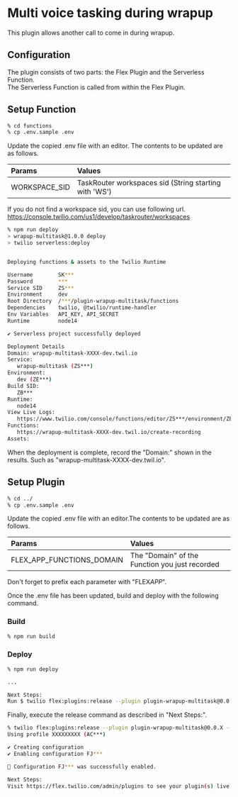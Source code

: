 # Multi voice tasking during wrapup

This plugin allows another call to come in during wrapup.

## Configuration

The plugin consists of two parts: the Flex Plugin and the Serverless Function.  
The Serverless Function is called from within the Flex Plugin.

## Setup Function

```sh
% cd functions
% cp .env.sample .env
```

Update the copied .env file with an editor. The contents to be updated are as follows.

| Params        | Values                                                |
| :------------ | :---------------------------------------------------- |
| WORKSPACE_SID | TaskRouter workspaces sid (String starting with 'WS') |

If you do not find a workspace sid, you can use following url.  
<https://console.twilio.com/us1/develop/taskrouter/workspaces>

```sh
% npm run deploy
> wrapup-multitask@1.0.0 deploy
> twilio serverless:deploy


Deploying functions & assets to the Twilio Runtime

Username        SK***
Password        ***
Service SID     ZS***
Environment     dev
Root Directory  /***/plugin-wrapup-multitask/functions
Dependencies    twilio, @twilio/runtime-handler
Env Variables   API_KEY, API_SECRET
Runtime         node14

✔ Serverless project successfully deployed

Deployment Details
Domain: wrapup-multitask-XXXX-dev.twil.io
Service:
   wrapup-multitask (ZS***)
Environment:
   dev (ZE***)
Build SID:
   ZB***
Runtime:
   node14
View Live Logs:
   https://www.twilio.com/console/functions/editor/ZS***/environment/ZE***
Functions:
   https://wrapup-multitask-XXXX-dev.twil.io/create-recording
Assets:
```

When the deployment is complete, record the "Domain:" shown in the results.
Such as "wrapup-multitask-XXXX-dev.twil.io".

## Setup Plugin

```sh
% cd ../
% cp .env.sample .env
```

Update the copied .env file with an editor.The contents to be updated are as follows.

| Params                    | Values                                         |
| :------------------------ | :--------------------------------------------- |
| FLEX_APP_FUNCTIONS_DOMAIN | The "Domain" of the Function you just recorded |

Don't forget to prefix each parameter with "FLEX*APP*".

Once the .env file has been updated, build and deploy with the following command.

### Build

```sh
% npm run build
```

### Deploy

```sh
% npm run deploy

...

Next Steps:
Run $ twilio flex:plugins:release --plugin plugin-wrapup-multitask@0.0.X --name "Autogenerated Release 1655765907956" --description "The description of this Flex Plugin Configuration." to enable this plugin on your Flex application
```

Finally, execute the release command as described in "Next Steps:".

```sh
% twilio flex:plugins:release --plugin plugin-wrapup-multitask@0.0.X --name "Autogenerated Release 1655765907956" --description "The description of this Flex Plugin Configuration."
Using profile XXXXXXXXX (AC***)

✔ Creating configuration
✔ Enabling configuration FJ***

🚀 Configuration FJ*** was successfully enabled.

Next Steps:
Visit https://flex.twilio.com/admin/plugins to see your plugin(s) live on Flex.
```
